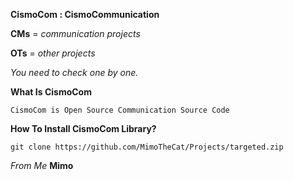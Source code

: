 **CismoCom : CismoCommunication**

**CMs** = *communication projects*

**OTs** = *other projects*

*You need to check one by one.*

**What Is CismoCom**

    CismoCom is Open Source Communication Source Code

**How To Install CismoCom Library?**

    git clone https://github.com/MimoTheCat/Projects/targeted.zip

*From Me* **Mimo**
